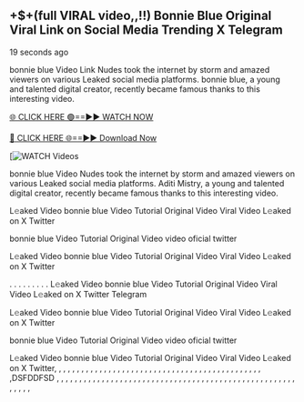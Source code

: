 ## +$+(full VIRAL video,,!!) Bonnie Blue Original Viral Link on Social Media Trending X Telegram

19 seconds ago

bonnie blue Video Link Nudes took the internet by storm and amazed viewers on various Leaked social media platforms. bonnie blue, a young and talented digital creator, recently became famous thanks to this interesting video.

[🌐 CLICK HERE 🟢==►► WATCH NOW](https://cutt.ly/te57wshS)

[🔴 CLICK HERE 🌐==►► Download Now](https://cutt.ly/te57wshS)

[![WATCH Videos](https://cutt.ly/te57wshS)


bonnie blue Video Nudes took the internet by storm and amazed viewers on various Leaked social media platforms. Aditi Mistry, a young and talented digital creator, recently became famous thanks to this interesting video.

L𝚎aked Video bonnie blue Video Tutorial Original Video Viral Video L𝚎aked on X Twitter

bonnie blue Video Tutorial Original Video video oficial twitter

L𝚎aked Video bonnie blue Video Tutorial Original Video Viral Video L𝚎aked on X Twitter

. . . . . . . . . L𝚎aked Video bonnie blue Video Tutorial Original Video Viral Video L𝚎aked on X Twitter Telegram

L𝚎aked Video bonnie blue Video Tutorial Original Video Viral Video L𝚎aked on X Twitter

bonnie blue Video Tutorial Original Video video oficial twitter

L𝚎aked Video bonnie blue Video Tutorial Original Video Viral Video L𝚎aked on X Twitter, , , , , , , , , , , , , , , , , , , , , , , , , , , , , , , , , , , , , , , , ,
,
,
,
,
,
,DSFDDFSD
,
,
,
,
,
,
,
,
,
,
,
,
,
,
,
,
,
,
,
,
,
,
,
,
,
,
,
,
,
,
,
,
,
,
,
,
,
,
,
,
,
,
,
,
,
,
,
,
,
,
,
,
,
,
,
,
,
,